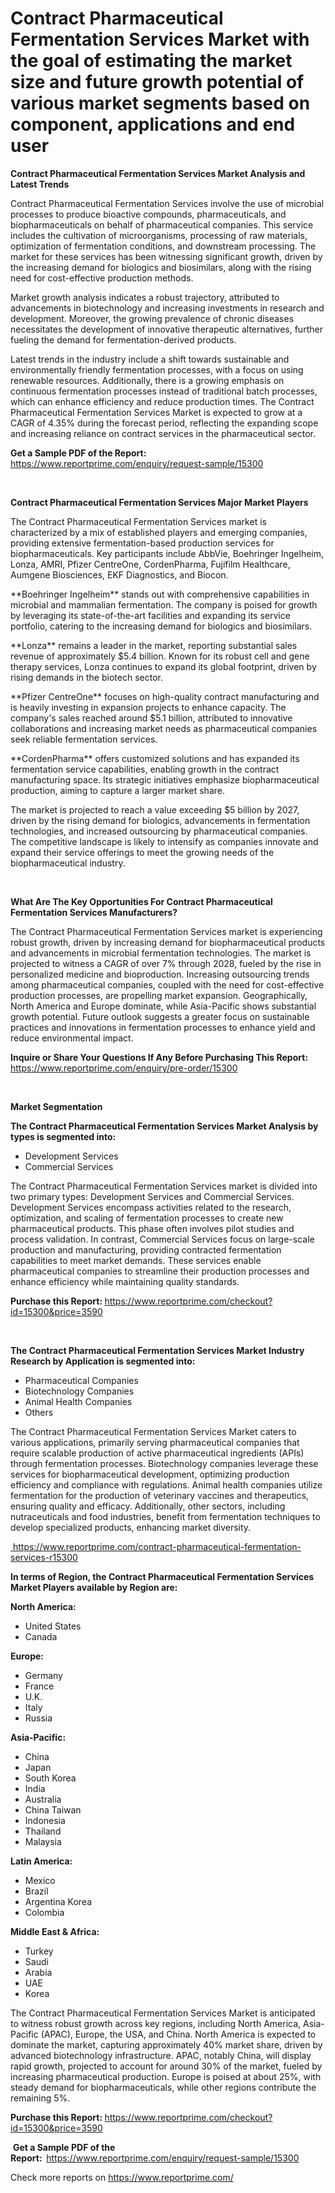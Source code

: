 <p><h1>Contract Pharmaceutical Fermentation Services Market with the goal of estimating the market size and future growth potential of various market segments based on component, applications and end user</h1></p><p><strong>Contract Pharmaceutical Fermentation Services Market Analysis and Latest Trends</strong></p>
<p><p>Contract Pharmaceutical Fermentation Services involve the use of microbial processes to produce bioactive compounds, pharmaceuticals, and biopharmaceuticals on behalf of pharmaceutical companies. This service includes the cultivation of microorganisms, processing of raw materials, optimization of fermentation conditions, and downstream processing. The market for these services has been witnessing significant growth, driven by the increasing demand for biologics and biosimilars, along with the rising need for cost-effective production methods.</p><p>Market growth analysis indicates a robust trajectory, attributed to advancements in biotechnology and increasing investments in research and development. Moreover, the growing prevalence of chronic diseases necessitates the development of innovative therapeutic alternatives, further fueling the demand for fermentation-derived products.</p><p>Latest trends in the industry include a shift towards sustainable and environmentally friendly fermentation processes, with a focus on using renewable resources. Additionally, there is a growing emphasis on continuous fermentation processes instead of traditional batch processes, which can enhance efficiency and reduce production times. The Contract Pharmaceutical Fermentation Services Market is expected to grow at a CAGR of 4.35% during the forecast period, reflecting the expanding scope and increasing reliance on contract services in the pharmaceutical sector.</p></p>
<p><strong>Get a Sample PDF of the Report:&nbsp;</strong> <a href="https://www.reportprime.com/enquiry/request-sample/15300?utm_campaign=2292&utm_medium=2&utm_source=Github&utm_content=ia&utm_term=20032025&utm_id=contract-pharmaceutical-fermentation-services">https://www.reportprime.com/enquiry/request-sample/15300</a></p>
<p>&nbsp;</p>
<p><strong>Contract Pharmaceutical Fermentation Services Major Market Players</strong></p>
<p><p>The Contract Pharmaceutical Fermentation Services market is characterized by a mix of established players and emerging companies, providing extensive fermentation-based production services for biopharmaceuticals. Key participants include AbbVie, Boehringer Ingelheim, Lonza, AMRI, Pfizer CentreOne, CordenPharma, Fujifilm Healthcare, Aumgene Biosciences, EKF Diagnostics, and Biocon.</p><p>**Boehringer Ingelheim** stands out with comprehensive capabilities in microbial and mammalian fermentation. The company is poised for growth by leveraging its state-of-the-art facilities and expanding its service portfolio, catering to the increasing demand for biologics and biosimilars.</p><p>**Lonza** remains a leader in the market, reporting substantial sales revenue of approximately $5.4 billion. Known for its robust cell and gene therapy services, Lonza continues to expand its global footprint, driven by rising demands in the biotech sector.</p><p>**Pfizer CentreOne** focuses on high-quality contract manufacturing and is heavily investing in expansion projects to enhance capacity. The company's sales reached around $5.1 billion, attributed to innovative collaborations and increasing market needs as pharmaceutical companies seek reliable fermentation services.</p><p>**CordenPharma** offers customized solutions and has expanded its fermentation service capabilities, enabling growth in the contract manufacturing space. Its strategic initiatives emphasize biopharmaceutical production, aiming to capture a larger market share.</p><p>The market is projected to reach a value exceeding $5 billion by 2027, driven by the rising demand for biologics, advancements in fermentation technologies, and increased outsourcing by pharmaceutical companies. The competitive landscape is likely to intensify as companies innovate and expand their service offerings to meet the growing needs of the biopharmaceutical industry.</p></p>
<p>&nbsp;</p>
<p><strong>What Are The Key Opportunities For Contract Pharmaceutical Fermentation Services Manufacturers?</strong></p>
<p><p>The Contract Pharmaceutical Fermentation Services market is experiencing robust growth, driven by increasing demand for biopharmaceutical products and advancements in microbial fermentation technologies. The market is projected to witness a CAGR of over 7% through 2028, fueled by the rise in personalized medicine and bioproduction. Increasing outsourcing trends among pharmaceutical companies, coupled with the need for cost-effective production processes, are propelling market expansion. Geographically, North America and Europe dominate, while Asia-Pacific shows substantial growth potential. Future outlook suggests a greater focus on sustainable practices and innovations in fermentation processes to enhance yield and reduce environmental impact.</p></p>
<p><strong>Inquire or Share Your Questions If Any Before Purchasing This Report:</strong> <a href="https://www.reportprime.com/enquiry/pre-order/15300?utm_campaign=2292&utm_medium=2&utm_source=Github&utm_content=ia&utm_term=20032025&utm_id=contract-pharmaceutical-fermentation-services">https://www.reportprime.com/enquiry/pre-order/15300</a></p>
<p>&nbsp;</p>
<p><strong>Market Segmentation</strong></p>
<p><strong>The Contract Pharmaceutical Fermentation Services Market Analysis by types is segmented into:</strong></p>
<p><ul><li>Development Services</li><li>Commercial Services</li></ul></p>
<p><p>The Contract Pharmaceutical Fermentation Services market is divided into two primary types: Development Services and Commercial Services. Development Services encompass activities related to the research, optimization, and scaling of fermentation processes to create new pharmaceutical products. This phase often involves pilot studies and process validation. In contrast, Commercial Services focus on large-scale production and manufacturing, providing contracted fermentation capabilities to meet market demands. These services enable pharmaceutical companies to streamline their production processes and enhance efficiency while maintaining quality standards.</p></p>
<p><strong>Purchase this Report:&nbsp;</strong><a href="https://www.reportprime.com/checkout?id=15300&price=3590&utm_campaign=2292&utm_medium=2&utm_source=Github&utm_content=ia&utm_term=20032025&utm_id=contract-pharmaceutical-fermentation-services">https://www.reportprime.com/checkout?id=15300&price=3590</a></p>
<p>&nbsp;</p>
<p><strong>The Contract Pharmaceutical Fermentation Services Market Industry Research by Application is segmented into:</strong></p>
<p><ul><li>Pharmaceutical Companies</li><li>Biotechnology Companies</li><li>Animal Health Companies</li><li>Others</li></ul></p>
<p><p>The Contract Pharmaceutical Fermentation Services Market caters to various applications, primarily serving pharmaceutical companies that require scalable production of active pharmaceutical ingredients (APIs) through fermentation processes. Biotechnology companies leverage these services for biopharmaceutical development, optimizing production efficiency and compliance with regulations. Animal health companies utilize fermentation for the production of veterinary vaccines and therapeutics, ensuring quality and efficacy. Additionally, other sectors, including nutraceuticals and food industries, benefit from fermentation techniques to develop specialized products, enhancing market diversity.</p></p>
<p><a href="https://www.reportprime.com/contract-pharmaceutical-fermentation-services-r15300?utm_campaign=2292&utm_medium=2&utm_source=Github&utm_content=ia&utm_term=20032025&utm_id=contract-pharmaceutical-fermentation-services">&nbsp;https://www.reportprime.com/contract-pharmaceutical-fermentation-services-r15300</a></p>
<p><strong>In terms of Region, the Contract Pharmaceutical Fermentation Services Market Players available by Region are:</strong></p>
<p>
    <p> <strong> North America: </strong>
        <ul>
            <li>United States</li>
            <li>Canada</li>
        </ul>
        </p> 
    <p> <strong> Europe: </strong>
        <ul>
            <li>Germany</li>
            <li>France</li>
            <li>U.K.</li>
            <li>Italy</li>
            <li>Russia</li>
        </ul>
        </p> 
    <p> <strong> Asia-Pacific: </strong>
        <ul>
            <li>China</li>
            <li>Japan</li>
            <li>South Korea</li>
            <li>India</li>
            <li>Australia</li>
            <li>China Taiwan</li>
            <li>Indonesia</li>
            <li>Thailand</li>
            <li>Malaysia</li>
        </ul>
        </p> 
    <p> <strong> Latin America: </strong>
        <ul>
            <li>Mexico</li>
            <li>Brazil</li>
            <li>Argentina Korea</li>
            <li>Colombia</li>
        </ul>
        </p> 
    <p> <strong> Middle East & Africa: </strong>
        <ul>
            <li>Turkey</li>
            <li>Saudi</li>
            <li>Arabia</li>
            <li>UAE</li>
            <li>Korea</li>
        </ul>
    </p>
    </p>
<p><p>The Contract Pharmaceutical Fermentation Services Market is anticipated to witness robust growth across key regions, including North America, Asia-Pacific (APAC), Europe, the USA, and China. North America is expected to dominate the market, capturing approximately 40% market share, driven by advanced biotechnology infrastructure. APAC, notably China, will display rapid growth, projected to account for around 30% of the market, fueled by increasing pharmaceutical production. Europe is poised at about 25%, with steady demand for biopharmaceuticals, while other regions contribute the remaining 5%.</p></p>
<p><strong>Purchase this Report: </strong><a href="https://www.reportprime.com/checkout?id=15300&price=3590&utm_campaign=2292&utm_medium=2&utm_source=Github&utm_content=ia&utm_term=20032025&utm_id=contract-pharmaceutical-fermentation-services">https://www.reportprime.com/checkout?id=15300&price=3590</a></p>
<p>&nbsp;<strong>Get a Sample PDF of the Report:&nbsp;&nbsp;</strong><a href="https://www.reportprime.com/enquiry/request-sample/15300?utm_campaign=2292&utm_medium=2&utm_source=Github&utm_content=ia&utm_term=20032025&utm_id=contract-pharmaceutical-fermentation-services">https://www.reportprime.com/enquiry/request-sample/15300</a></p>
<p><strong></strong></p>
<p>Check more reports on <a href="https://www.reportprime.com/?utm_campaign=2292&utm_medium=2&utm_source=Github&utm_content=ia&utm_term=20032025&utm_id=contract-pharmaceutical-fermentation-services">https://www.reportprime.com/</a></p>